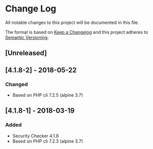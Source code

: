 # Change Log
All notable changes to this project will be documented in this file.

The format is based on [Keep a Changelog](http://keepachangelog.com/)
and this project adheres to [Semantic Versioning](http://semver.org/).

## [Unreleased]

## [4.1.8-2] - 2018-05-22
### Changed
- Based on PHP cli 7.2.5 (alpine 3.7)

## [4.1.8-1] - 2018-03-19
### Added
- Security Checker 4.1.8
- Based on PHP cli 7.2.3 (alpine 3.7)
